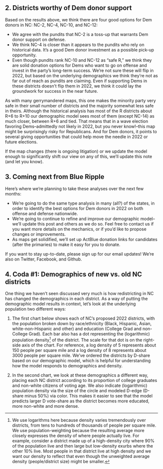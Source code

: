 ## 2. Districts worthy of Dem donor support
Based on the results above, we think there are four good options
for Dem donors in NC: NC-2, NC-4, NC-10, and NC-12:

- We agree with the pundits that NC-2 is a toss-up that warrants Dem donor support on defense.
- We think NC-4 is closer than it appears to the pundits who rely on historical data.
It’s a good Dem donor investment as a possible pick-up opportunity.
- Even though pundits rank NC-10 and NC-12 as “safe R,” we think they are
solid donation options for Dems who want to go on offense and invest in the
party’s long-term success. We’re not sure these will flip in 2022,
but based on the underlying demographics we think they’re not as far out of
reach as pundits are claiming. Even if supporting Dems in these districts
doesn’t flip them in 2022, we think it could lay the groundwork for success in the near future.

As with many gerrymandered maps, this one makes the minority party very
safe in their small number of districts and the majority somewhat less safe in theirs.
Although the historical analysis has most of the R districts about
R+6 to R+10 our demographic model sees most of them (except NC-14) as much closer,
between R+6 and tied. That means that in a wave election favoring Dems–admittedly
not likely in 2022, but you never know!–this map might be surprisingly risky for Republicans.
And for Dem donors, it points to several giving opportunities that could help move
the needle in 2022 or future elections.

If the map changes (there is ongoing litigation) or we update the model enough
to significantly shift our view on any of this, we’ll update this note (and let you know).

## 3.	Coming next from Blue Ripple

Here’s where we’re planning to take these analyses over the next few months:
- We’re going to do the same type analysis in many (all?) of the states,
in order to identify the best options for Dem donors in 2022 on both
offense and defense nationwide.
- We’re going to continue to refine and improve our demographic model–we’ll
update this post and others as we do so. Feel free to contact us if you want
more details on the mechanics, or if you’d like to propose changes or improvements.
- As maps get solidified, we’ll set up ActBlue donation links for candidates
(after the primaries) to make it easy for you to donate.

If you want to stay up-to-date, please sign up for our email updates!
We’re also on Twitter, Facebook, and Github.

## 4. Coda #1: Demographics of new vs. old NC districts
One thing we haven’t seen discussed very much is how redistricting in NC
has changed the demographics in each district. As a way of putting the
demographic model results in context, let’s look at the underlying
population two different ways:

1. The first chart below shows each of NC’s proposed 2022 districts,
with the population broken down by race/ethnicity (Black, Hispanic, Asian,
white-non-Hispanic and other) and education (College Grad and non-College Grad).
Each bar also has a dot representing the (logarithmic) population density[^popDens]
of the district.
The scale for that dot is on the right-side axis of the chart.
For reference, a log density of 5 represents about 150 people per square mile and a
log density of 8 represents about 3000 people per square mile.
We’ve ordered the districts by D-share based on our demographic model,
which is helpful for understanding how the model responds to demographics and density.

[^popDens]: We use logarithms here because
density varies tremendously over districts, from tens to hundreds of thousands of people per square mile.
We use population-weighting because the resulting average more closely expresses
the density of where people actually live.  For example, consider a district made up of a high-density
city where 90% of the population live and then large but low-density exurbs where the other 10% live.
Most people in that district live at high density and we want our density to reflect that even though
the unweighted average density (people/district size) might be smaller.

2. In the second chart, we look at these demographics a different way,
placing each NC district according to its proportion of college graduates
and non-white citizens of voting age. We also indicate (logarithmic)
population density via the size of the circle and modeled D-edge (D-share minus 50%)
via color. This makes it easier to see that the model predicts larger D vote-share
as the district becomes more educated, more non-white and more dense.
